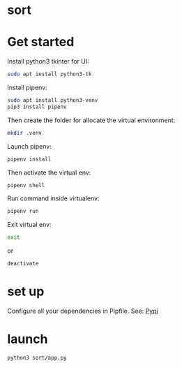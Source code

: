 # sort

# Get started

Install python3 tkinter for UI:

```bash
sudo apt install python3-tk
```

Install pipenv:

```bash
sudo apt install python3-venv
pip3 install pipenv
```

Then create the folder for allocate the virtual environment:

```bash
mkdir .venv
```

Launch pipenv:

```bash
pipenv install
```

Then activate the virtual env:

```bash
pipenv shell
```

Run command inside virtualenv:

```bash
pipenv run
```

Exit virtual env:

```bash
exit
```

or

```bash
deactivate
```

# set up

Configure all your dependencies in Pipfile.
See: [Pypi](https://pypi.org/)

# launch

```bash
python3 sort/app.py
```
